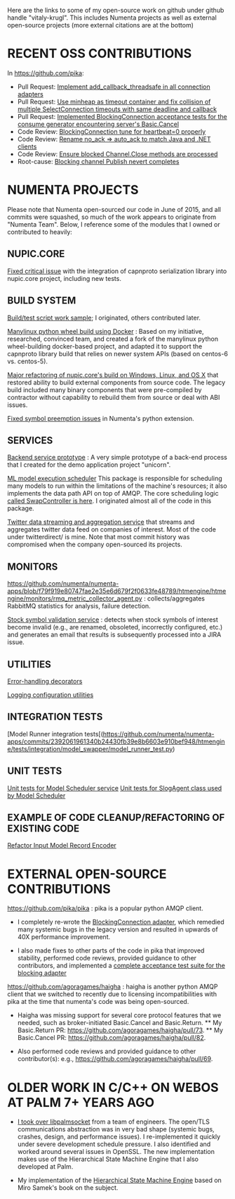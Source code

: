 Here are the links to some of my open-source work on github under github handle "vitaly-krugl". This includes Numenta projects as well as external open-source projects (more external citations are at the bottom)

# RECENT OSS CONTRIBUTIONS

In https://github.com/pika:
* Pull Request: [Implement add_callback_threadsafe in all connection adapters](https://github.com/pika/pika/pull/956)
* Pull Request: [Use minheap as timeout container and fix collision of multiple SelectConnection timeouts with same deadline and callback](https://github.com/pika/pika/pull/947)
* Pull Request: [Implemented BlockingConnection acceptance tests for the consume generator encountering server's Basic.Cancel](https://github.com/pika/pika/pull/962)
* Code Review: [BlockingConnection tune for heartbeat=0 properly](https://github.com/pika/pika/pull/966)
* Code Review: [Rename no_ack => auto_ack to match Java and .NET clients](https://github.com/pika/pika/pull/955)
* Code Review: [Ensure blocked Channel.Close methods are processed](https://github.com/pika/pika/pull/957)
* Root-cause:  [Blocking channel Publish nevert completes](https://github.com/pika/pika/issues/708#issuecomment-370105566)


# NUMENTA PROJECTS

Please note that Numenta open-sourced our code in June of 2015, and all commits were squashed, so much of the work appears to originate from "Numenta Team". Below, I reference some of the modules that I owned or contributed to heavily:


## NUPIC.CORE

[Fixed critical issue](https://github.com/numenta/nupic.core/pull/1285) with the integration of capnproto serialization library into nupic.core project, including new tests.


## BUILD SYSTEM

[Build/test script work sample](https://github.com/numenta/nupic.core/blob/0e2f5ac8554fc1addcdd45d4a36b33f7e839b3e2/ci/build-and-test-nupic-bindings.sh); I originated, others contributed later.

[Manylinux python wheel build using Docker](https://github.com/numenta/manylinux/tree/da197b08d56b057e3e3a4b30c543b316e7a1a78a) : Based on my initiative, researched, convinced team, and created a fork of the manylinux python wheel-building docker-based project, and adapted it to support the capnproto library build that relies on newer system APIs (based on centos-6 vs. centos-5).

[Major refactoring of nupic.core's build on Windows, Linux, and OS X](https://github.com/numenta/nupic.core/pull/885) that restored ability to build external components from source code. The legacy build included many binary components that were pre-compiled by contractor without capability to rebuild them from source or deal with ABI issues.

[Fixed symbol preemption issues](https://github.com/numenta/nupic.core/pull/1039) in Numenta's python extension.


## SERVICES

[Backend service prototype](https://github.com/numenta/numenta-apps/blob/d175229311046599fbe206e7a0a37e8d209e6f7a/unicorn/py/unicorn_backend/model_runner_2.py) : A very simple prototype of a back-end process that I created for the demo application project "unicorn".

[ML model execution scheduler](https://github.com/numenta/numenta-apps/tree/865680bbeaf9ba56e29f468e70ce4dd1aeec4a9c/htmengine/htmengine/model_swapper) This package is responsible for scheduling many models to run within the limitations of the machine's resources; it also implements the data path API on top of AMQP. The core scheduling logic [called SwapController is here](https://github.com/numenta/numenta-apps/blob/865680bbeaf9ba56e29f468e70ce4dd1aeec4a9c/htmengine/htmengine/model_swapper/swap_controller.py). I originated almost all of the code in this package.

[Twitter data streaming and aggregation service](https://github.com/numenta/numenta-apps/blob/81f6e9bb4122c47fbbf6c208c795915027fac473/taurus.metric_collectors/taurus/metric_collectors/twitterdirect/twitter_direct_agent.py) that streams and aggregates twitter data feed on companies of interest. Most of the code under twitterdirect/ is mine. Note that most commit history was compromised when the company open-sourced its projects.


## MONITORS

https://github.com/numenta/numenta-apps/blob/f79f919e80747fae2e35e6d679f2f0633fe48789/htmengine/htmengine/monitors/rmq_metric_collector_agent.py : collects/aggregates RabbitMQ statistics for analysis, failure detection.

[Stock symbol validation service](https://github.com/numenta/numenta-apps/blob/81f6e9bb4122c47fbbf6c208c795915027fac473/taurus.metric_collectors/taurus/metric_collectors/xignite/check_company_symbols.py) : detects when stock symbols of interest become invalid (e.g., are renamed, obsoleted, incorrectly configured, etc.) and generates an email that results is subsequently processed into a JIRA issue.


## UTILITIES

[Error-handling decorators](https://github.com/numenta/numenta-apps/blob/10b20f473d1bf5949b9cc96050874ce63163e515/nta.utils/nta/utils/error_handling.py)

[Logging configuration utilities](https://github.com/numenta/numenta-apps/blob/d9d7c7aec3149059a6ea436ec4e3166521d264f6/nta.utils/nta/utils/logging_support_raw.py)


## INTEGRATION TESTS

[Model Runner integration tests[(https://github.com/numenta/numenta-apps/commits/2392061961340b24430fb39e8b6603e910bef948/htmengine/tests/integration/model_swapper/model_runner_test.py)


## UNIT TESTS

[Unit tests for Model Scheduler service](https://github.com/numenta/numenta-apps/blob/1ff572a21a5c27fd290822e572ce33f42e1ee19e/htmengine/tests/unit/model_swapper/model_scheduler_service_test.py)
[Unit tests for SlogAgent class used by Model Scheduler](https://github.com/numenta/numenta-apps/blob/1ff572a21a5c27fd290822e572ce33f42e1ee19e/htmengine/tests/unit/model_swapper/slot_agent_test.py)


## EXAMPLE OF CODE CLEANUP/REFACTORING OF EXISTING CODE

[Refactor Input Model Record Encoder](https://github.com/numenta/nupic/pull/2432)
    

# EXTERNAL OPEN-SOURCE CONTRIBUTIONS

https://github.com/pika/pika : pika is a popular python AMQP client.

* I completely re-wrote the [BlockingConnection adapter](https://github.com/pika/pika/blame/f72b58f5181f48b362a86a2fa1226ec88ddf400c/pika/adapters/blocking_connection.py), which remedied many systemic bugs in the legacy version and resulted in upwards of 40X performance improvement. 

* I also made fixes to other parts of the code in pika that improved stability, performed code reviews, provided guidance to other contributors, and implemented a [complete acceptance test suite for the blocking adapter](https://github.com/pika/pika/blame/f72b58f5181f48b362a86a2fa1226ec88ddf400c/tests/acceptance/blocking_adapter_test.py)

https://github.com/agoragames/haigha : haigha is another python AMQP client that we switched to recently due to licensing incompatibilities with pika at the time that numenta's code was being open-sourced. 

* Haigha was missing support for several core protocol features that we needed, such as broker-initiated Basic.Cancel and Basic.Return.
** My Basic.Return PR: https://github.com/agoragames/haigha/pull/73.
** My Basic.Cancel PR: https://github.com/agoragames/haigha/pull/82. 

* Also performed code reviews and provided guidance to other contributor(s): e.g., https://github.com/agoragames/haigha/pull/69.


# OLDER WORK IN C/C++ ON WEBOS AT PALM 7+ YEARS AGO
* [I took over libpalmsocket](https://github.com/openwebos/libpalmsocket/tree/9533a7c46f8d35e69112a8c5e671532d059b2e8d) from a team of engineers. The open/TLS communications abstraction was in very bad shape (systemic bugs, crashes, design, and performance issues). I re-implemented it quickly under severe development schedule pressure. I also identified and worked around several issues in OpenSSL.  The new implementation makes use of the Hierarchical State Machine Engine that I also developed at Palm.

* My implementation of the [Hierarchical State Machine Engine](https://github.com/openwebos/pmstatemachineengine/tree/34f1a4fa6022259e0b8dc3e8b683782e28659186) based on Miro Samek's book on the subject.
